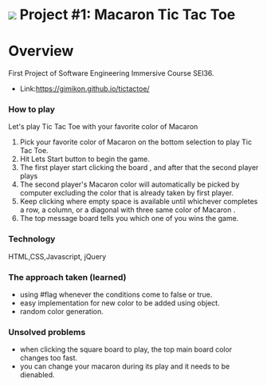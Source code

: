 # ![](https://ga-dash.s3.amazonaws.com/production/assets/logo-9f88ae6c9c3871690e33280fcf557f33.png) Project #1: Macaron  Tic Tac Toe
# Overview
First Project of Software Engineering Immersive Course SEI36.
 - Link:https://gimikon.github.io/tictactoe/

### How to play
Let's play Tic Tac Toe with your favorite color of Macaron

1. Pick your favorite color of Macaron on the bottom selection to play Tic Tac Toe.
2. Hit Lets Start button to begin the game.
3. The first player start clicking the board , and after that the second player plays
4. The second player's Macaron color will automatically be picked by computer excluding the color that is already taken by first player.
5. Keep clicking where empty space is available until whichever completes a row, a column, or a diagonal with three
same color of Macaron .
6. The top message board tells you which one of you wins the game.

### Technology  
HTML,CSS,Javascript, jQuery

### The approach taken (learned)
- using #flag whenever the conditions come to false or true.
- easy implementation for new color to be added using object.
- random color generation.

### Unsolved problems
- when clicking the square board to play, the top main board color changes too fast.
-  you can change your macaron during its play and it needs to be dienabled.
